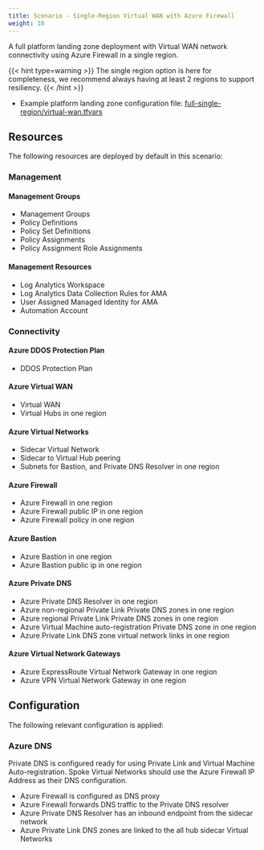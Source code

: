 ```yaml
---
title: Scenario - Single-Region Virtual WAN with Azure Firewall
weight: 10
---
```


A full platform landing zone deployment with Virtual WAN network connectivity using Azure Firewall in a single region.

{{< hint type=warning >}}
The single region option is here for completeness, we recommend always having at least 2 regions to support resiliency.
{{< /hint >}}

* Example platform landing zone configuration file: [full-single-region/virtual-wan.tfvars](https://raw.githubusercontent.com/Azure/alz-terraform-accelerator/refs/heads/main/templates/platform_landing_zone/examples/full-single-region/virtual-wan.tfvars)

## Resources

The following resources are deployed by default in this scenario:

### Management

#### Management Groups

- Management Groups
- Policy Definitions
- Policy Set Definitions
- Policy Assignments
- Policy Assignment Role Assignments

#### Management Resources

- Log Analytics Workspace
- Log Analytics Data Collection Rules for AMA
- User Assigned Managed Identity for AMA
- Automation Account

### Connectivity

#### Azure DDOS Protection Plan

- DDOS Protection Plan

#### Azure Virtual WAN

- Virtual WAN
- Virtual Hubs in one region

#### Azure Virtual Networks

- Sidecar Virtual Network
- Sidecar to Virtual Hub peering
- Subnets for Bastion, and Private DNS Resolver in one region

#### Azure Firewall

- Azure Firewall in one region
- Azure Firewall public IP in one region
- Azure Firewall policy in one region

#### Azure Bastion

- Azure Bastion in one region
- Azure Bastion public ip in one region

#### Azure Private DNS

- Azure Private DNS Resolver in one region
- Azure non-regional Private Link Private DNS zones in one region
- Azure regional Private Link Private DNS zones in one region
- Azure Virtual Machine auto-registration Private DNS zone in one region
- Azure Private Link DNS zone virtual network links in one region

#### Azure Virtual Network Gateways

- Azure ExpressRoute Virtual Network Gateway in one region
- Azure VPN Virtual Network Gateway in one region

## Configuration

The following relevant configuration is applied:

### Azure DNS

Private DNS is configured ready for using Private Link and Virtual Machine Auto-registration. Spoke Virtual Networks should use the Azure Firewall IP Address as their DNS configuration.

- Azure Firewall is configured as DNS proxy
- Azure Firewall forwards DNS traffic to the Private DNS resolver
- Azure Private DNS Resolver has an inbound endpoint from the sidecar network
- Azure Private Link DNS zones are linked to the all hub sidecar Virtual Networks
